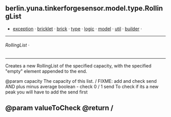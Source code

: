 
## berlin.yuna.tinkerforgesensor.model.type.RollingList
* [exception](readmeDoc/berlin/yuna/tinkerforgesensor/model/exception/README.md) · [bricklet](readmeDoc/berlin/yuna/tinkerforgesensor/model/sensor/bricklet/README.md) · [brick](readmeDoc/berlin/yuna/tinkerforgesensor/model/sensor/brick/README.md) · [type](readmeDoc/berlin/yuna/tinkerforgesensor/model/type/README.md) · [logic](readmeDoc/berlin/yuna/tinkerforgesensor/logic/README.md) · [model](readmeDoc/berlin/yuna/tinkerforgesensor/model/README.md) · [util](readmeDoc/berlin/yuna/tinkerforgesensor/util/README.md) · [builder](readmeDoc/berlin/yuna/tinkerforgesensor/model/builder/README.md) · 

---
###### RollingList · 

---

 Creates a new RollingList of the specified capacity, with the specified
 "empty" element appended to the end.

 @param capacity The capacity of this list.
/
 FIXME: add and check send AND plus minus average boolean - check 0 / 1 send
 To check if its a new peak you will have to add the send first

 @param valueToCheck
 @return
/
--- 
